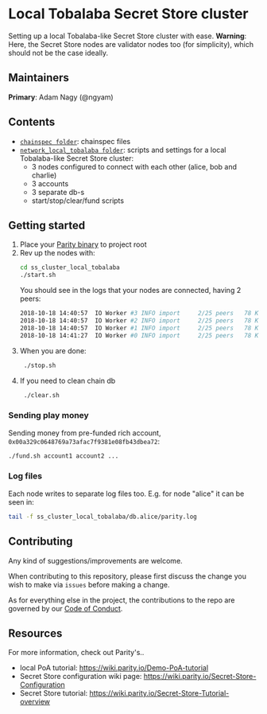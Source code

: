 # Local Tobalaba Secret Store cluster
Setting up a local Tobalaba-like Secret Store cluster with ease.
**Warning**: Here, the Secret Store nodes are validator nodes too (for simplicity), which should not be the case ideally.

## Maintainers
**Primary**: Adam Nagy (@ngyam)

## Contents

 - [`chainspec folder`](./chainspec): chainspec files
 - [`network_local_tobalaba folder`](./ss_cluster_local_tobalaba): scripts and settings for a local Tobalaba-like Secret Store cluster:
    - 3 nodes configured to connect with each other (alice, bob and charlie)
    - 3 accounts
    - 3 separate db-s
    - start/stop/clear/fund scripts

## Getting started

1. Place your [Parity binary](https://github.com/paritytech/parity-ethereum) to project root
2. Rev up the nodes with:
    ```bash
    cd ss_cluster_local_tobalaba
    ./start.sh
    ```
    You should see in the logs that your nodes are connected, having 2 peers:
    ```bash
    2018-10-18 14:40:57  IO Worker #3 INFO import     2/25 peers   78 KiB chain 229 KiB db 0 bytes queue 11 KiB sync  RPC:  0 conn,    0 req/s,    0 µs
    2018-10-18 14:40:57  IO Worker #2 INFO import     2/25 peers   78 KiB chain 229 KiB db 0 bytes queue 11 KiB sync  RPC:  0 conn,    0 req/s,    0 µs
    2018-10-18 14:40:57  IO Worker #1 INFO import     2/25 peers   78 KiB chain 229 KiB db 0 bytes queue 11 KiB sync  RPC:  0 conn,    0 req/s,    0 µs
    2018-10-18 14:41:27  IO Worker #0 INFO import     2/25 peers   78 KiB chain 229 KiB db 0 bytes queue 11 KiB sync  RPC:  0 conn,    0 req/s,    0 µs
    ```
3. When you are done:
   ```bash
    ./stop.sh
   ```
4. If you need to clean chain db
   ```bash
    ./clear.sh
   ```

### Sending play money

Sending money from pre-funded rich account, `0x00a329c0648769a73afac7f9381e08fb43dbea72`:

```bash
./fund.sh account1 account2 ...
```

### Log files
Each node writes to separate log files too.
E.g. for node "alice" it can be seen in:
```bash
tail -f ss_cluster_local_tobalaba/db.alice/parity.log
```

## Contributing

Any kind of suggestions/improvements are welcome.

When contributing to this repository, please first discuss the change you wish to make via `issues` before making a change. 

As for everything else in the project, the contributions to the repo are governed by our [Code of Conduct](./CODE_OF_CONDUCT.md).

## Resources
For more information, check out Parity's..
 - local PoA tutorial: https://wiki.parity.io/Demo-PoA-tutorial
 - Secret Store configuration wiki page: https://wiki.parity.io/Secret-Store-Configuration
 - Secret Store tutorial: https://wiki.parity.io/Secret-Store-Tutorial-overview
